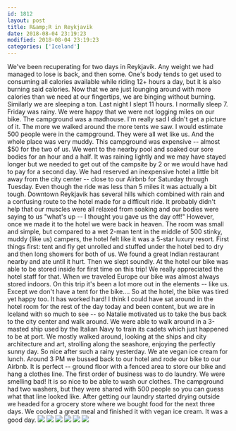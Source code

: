 ```yaml
---
id: 1812
layout: post
title: R&amp;R in Reykjavik
date: 2018-08-04 23:19:23
modified: 2018-08-04 23:19:23
categories: ['Iceland']
---
```


We've been recuperating for two days in Reykjavik. Any weight we had managed to lose is back, and then some. One's body tends to get used to consuming all calories available while riding 12+ hours a day, but it is also burning said calories. Now that we are just lounging around with more calories than we need at our fingertips, we are binging without burning.
Similarly we are sleeping a ton. Last night I slept 11 hours. I normally sleep 7.
Friday was rainy. We were happy that we were not logging miles on our bike. The campground was a madhouse. I'm really sad I didn't get a picture of it. The more we walked around the more tents we saw. I would estimate 500 people were in the campground. They were all wet like us. And the whole place was very muddy. This campground was expensive -- almost $50 for the two of us.
We went to the nearby pool and soaked our sore bodies for an hour and a half. It was raining lightly and we may have stayed longer but we needed to get out of the campsite by 2 or we would have had to pay for a second day. We had reserved an inexpensive hotel a little bit away from the city center -- close to our Airbnb for Saturday through Tuesday. Even though the ride was less than 5 miles it was actually a bit tough. Downtown Reykjavik has several hills which combined with rain and a confusing route to the hotel made for a difficult ride. It probably didn't help that our muscles were all relaxed from soaking and our bodies were saying to us "what's up -- I thought you gave us the day off!"
However, once we made it to the hotel we were back in heaven. The room was small and simple, but compared to a wet 2-man tent in the middle of 500 stinky, muddy (like us) campers, the hotel felt like it was a 5-star luxury resort. First things first: tent and fly get unrolled and stuffed under the hotel bed to dry and then long showers for both of us. We found a great Indian restaurant nearby and ate until it hurt. Then we slept soundly.
At the hotel our bike was able to be stored inside for first time on this trip! We really appreciated the hotel staff for that. When we traveled Europe our bike was almost always stored indoors. On this trip it's been a lot more out in the elements -- like us. Except we don't have a tent for the bike.... So at the hotel, the bike was tired yet happy too. It has worked hard!
I think I could have sat around in the hotel room for the rest of the day today and been content, but we are in Iceland with so much to see -- so Natalie motivated us to take the bus back to the city center and walk around. We were able to walk around in a 3-masted ship used by the Italian Navy to train its cadets which just happened to be at port. We mostly walked around, looking at the ships and city architecture and art, strolling along the seashore, enjoying the perfectly sunny day. So nice after such a rainy yesterday. We ate vegan ice cream for lunch.
Around 3 PM we bussed back to our hotel and rode our bike to our Airbnb. It is perfect -- ground floor with a fenced area to store our bike and hang a clothes line. The first order of business was to do laundry. We were smelling bad! It is so nice to be able to wash our clothes. The campground had two washers, but they were shared with 500 people so you can guess what that line looked like.
After getting our laundry started drying outside we headed for a grocery store where we bought food for the next three days. We cooked a great meal and finished it with vegan ice cream.
It was a good day.
![](https://whitingpt.files.wordpress.com/2018/08/img_20180804_115533.jpg)
![](https://whitingpt.files.wordpress.com/2018/08/img_20180804_1206317531029877303413733.jpg)
![](https://whitingpt.files.wordpress.com/2018/08/img_20180804_132223_1.jpg)
![](https://whitingpt.files.wordpress.com/2018/08/img_20180803_175412.jpg)
![](https://whitingpt.files.wordpress.com/2018/08/img_20180804_133712312503772863940138.jpg)
![](https://whitingpt.files.wordpress.com/2018/08/img_20180804_201827.jpg)
